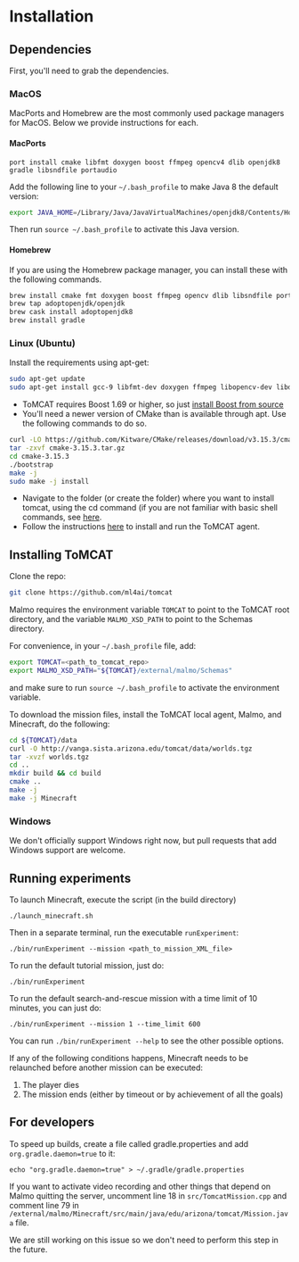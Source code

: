 Installation
============

Dependencies
------------

First, you'll need to grab the dependencies.

### MacOS

MacPorts and Homebrew are the most commonly used package managers for MacOS.
Below we provide instructions for each.

#### MacPorts

```
port install cmake libfmt doxygen boost ffmpeg opencv4 dlib openjdk8 gradle libsndfile portaudio
```

Add the following line to your `~/.bash_profile` to make Java 8 the default
version:

```bash
export JAVA_HOME=/Library/Java/JavaVirtualMachines/openjdk8/Contents/Home
```

Then run `source ~/.bash_profile` to activate this Java version.


#### Homebrew

If you are using the Homebrew package manager, you can install these with the
following commands.

```bash
brew install cmake fmt doxygen boost ffmpeg opencv dlib libsndfile portaudio
brew tap adoptopenjdk/openjdk
brew cask install adoptopenjdk8
brew install gradle
```

### Linux (Ubuntu)

Install the requirements using apt-get:

```bash
sudo apt-get update
sudo apt-get install gcc-9 libfmt-dev doxygen ffmpeg libopencv-dev libdlib-dev openjdk-8-jdk portaudio19-dev libsndfile1-dev
```

- ToMCAT requires Boost 1.69 or higher, so just [install Boost from
  source](https://www.boost.org/doc/libs/1_71_0/more/getting_started/unix-variants.html)
- You'll need a newer version of CMake than is available through apt. Use the
  following commands to do so.

``` bash
curl -LO https://github.com/Kitware/CMake/releases/download/v3.15.3/cmake-3.15.3.tar.gz
tar -zxvf cmake-3.15.3.tar.gz
cd cmake-3.15.3
./bootstrap
make -j
sudo make -j install
```

- Navigate to the folder (or create the folder) where you want to install
  tomcat, using the cd command (if you are not familiar with basic shell
  commands, see [here](https://swcarpentry.github.io/shell-novice/reference/).
- Follow the instructions [here](https://github.com/ml4ai/tomcat#installation) to
  install and run the ToMCAT agent.


Installing ToMCAT
-----------------

Clone the repo:

```bash
git clone https://github.com/ml4ai/tomcat
```


Malmo requires the environment variable `TOMCAT` to point to the ToMCAT root
directory, and the variable `MALMO_XSD_PATH` to point to the Schemas directory.

For convenience, in your `~/.bash_profile` file, add:

```bash
export TOMCAT=<path_to_tomcat_repo>
export MALMO_XSD_PATH="${TOMCAT}/external/malmo/Schemas"
```

and make sure to run `source ~/.bash_profile` to activate the environment
variable.


To download the mission files, install the ToMCAT local agent, Malmo, and
Minecraft, do the following:

```bash
cd ${TOMCAT}/data
curl -O http://vanga.sista.arizona.edu/tomcat/data/worlds.tgz
tar -xvzf worlds.tgz
cd ..
mkdir build && cd build 
cmake .. 
make -j
make -j Minecraft
```

### Windows

We don't officially support Windows right now, but pull requests that add
Windows support are welcome.


Running experiments
-------------------

To launch Minecraft, execute the script (in the build directory)

    ./launch_minecraft.sh

Then in a separate terminal, run the executable `runExperiment`:

    ./bin/runExperiment --mission <path_to_mission_XML_file>

To run the default tutorial mission, just do:

    ./bin/runExperiment

To run the default search-and-rescue mission with a time limit of 10 minutes, you can just do:

    ./bin/runExperiment --mission 1 --time_limit 600

You can run `./bin/runExperiment --help` to see the other possible options.

If any of the following conditions happens, Minecraft needs to be relaunched
before another mission can be executed:

1. The player dies
2. The mission ends (either by timeout or by achievement of all the goals)

## For developers

To speed up builds, create a file called gradle.properties and add
`org.gradle.daemon=true` to it:

    echo "org.gradle.daemon=true" > ~/.gradle/gradle.properties

If you want to activate video recording and other things that depend on Malmo
quitting the server, uncomment line 18 in `src/TomcatMission.cpp` and
comment line 79 in 
`/external/malmo/Minecraft/src/main/java/edu/arizona/tomcat/Mission.java` file.

We are still working on this issue so we don't need to perform this step in the
future.
